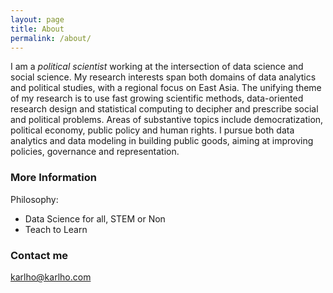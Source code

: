 ```yaml
---
layout: page
title: About
permalink: /about/
---
```


I am a *political scientist* working at the intersection of data science and social science. My research interests span both domains of data analytics and political studies, with a regional focus on East Asia. The unifying theme of my research is to use fast growing scientific methods, data-oriented research design and statistical computing to decipher and prescribe social and political problems. Areas of substantive topics include democratization, political economy, public policy and human rights. I pursue both data analytics and data modeling in building public goods, aiming at improving policies, governance and representation.

### More Information

Philosophy:

  * Data Science for all, STEM or Non
  * Teach to Learn

### Contact me

[karlho@karlho.com](mailto:karlho@karlho.com)
